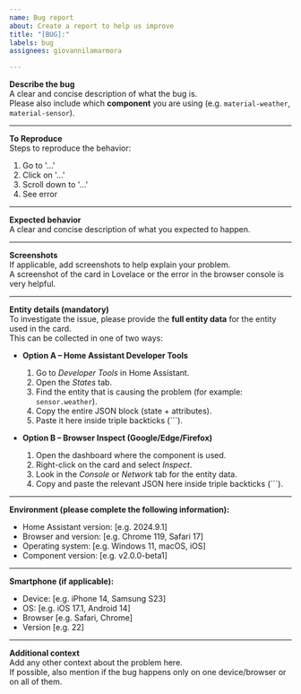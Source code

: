 ```yaml
---
name: Bug report
about: Create a report to help us improve
title: "[BUG]:"
labels: bug
assignees: giovannilamarmora

---
```


**Describe the bug**  
A clear and concise description of what the bug is.  
Please also include which **component** you are using (e.g. `material-weather`, `material-sensor`).

---

**To Reproduce**  
Steps to reproduce the behavior:
1. Go to '...'
2. Click on '...'
3. Scroll down to '...'
4. See error

---

**Expected behavior**  
A clear and concise description of what you expected to happen.

---

**Screenshots**  
If applicable, add screenshots to help explain your problem.  
A screenshot of the card in Lovelace or the error in the browser console is very helpful.  

---

**Entity details (mandatory)**  
To investigate the issue, please provide the **full entity data** for the entity used in the card.  
This can be collected in one of two ways:

- **Option A – Home Assistant Developer Tools**  
  1. Go to *Developer Tools* in Home Assistant.  
  2. Open the *States* tab.  
  3. Find the entity that is causing the problem (for example: `sensor.weather`).  
  4. Copy the entire JSON block (state + attributes).  
  5. Paste it here inside triple backticks (```).  

- **Option B – Browser Inspect (Google/Edge/Firefox)**  
  1. Open the dashboard where the component is used.  
  2. Right-click on the card and select *Inspect*.  
  3. Look in the *Console* or *Network* tab for the entity data.  
  4. Copy and paste the relevant JSON here inside triple backticks (```).  

---

**Environment (please complete the following information):**  
- Home Assistant version: [e.g. 2024.9.1]  
- Browser and version: [e.g. Chrome 119, Safari 17]  
- Operating system: [e.g. Windows 11, macOS, iOS]  
- Component version: [e.g. v2.0.0-beta1]  

---

**Smartphone (if applicable):**  
- Device: [e.g. iPhone 14, Samsung S23]  
- OS: [e.g. iOS 17.1, Android 14]  
- Browser [e.g. Safari, Chrome]  
- Version [e.g. 22]  

---

**Additional context**  
Add any other context about the problem here.  
If possible, also mention if the bug happens only on one device/browser or on all of them.

